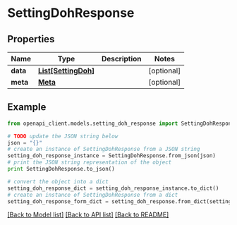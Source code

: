 # SettingDohResponse


## Properties

Name | Type | Description | Notes
------------ | ------------- | ------------- | -------------
**data** | [**List[SettingDoh]**](SettingDoh.md) |  | [optional] 
**meta** | [**Meta**](Meta.md) |  | [optional] 

## Example

```python
from openapi_client.models.setting_doh_response import SettingDohResponse

# TODO update the JSON string below
json = "{}"
# create an instance of SettingDohResponse from a JSON string
setting_doh_response_instance = SettingDohResponse.from_json(json)
# print the JSON string representation of the object
print SettingDohResponse.to_json()

# convert the object into a dict
setting_doh_response_dict = setting_doh_response_instance.to_dict()
# create an instance of SettingDohResponse from a dict
setting_doh_response_form_dict = setting_doh_response.from_dict(setting_doh_response_dict)
```
[[Back to Model list]](../README.md#documentation-for-models) [[Back to API list]](../README.md#documentation-for-api-endpoints) [[Back to README]](../README.md)


